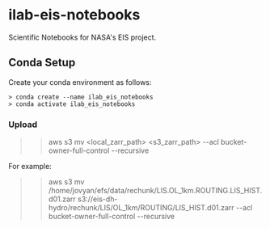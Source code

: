 # ilab-eis-notebooks
Scientific Notebooks for NASA's EIS project.


Conda Setup
---------------
Create your conda environment as follows:

    > conda create --name ilab_eis_notebooks 
    > conda activate ilab_eis_notebooks


 
### Upload

>> aws s3 mv  <local_zarr_path>  <s3_zarr_path> --acl bucket-owner-full-control --recursive

For example:

>> aws s3 mv  /home/jovyan/efs/data/rechunk/LIS.OL_1km.ROUTING.LIS_HIST.d01.zarr s3://eis-dh-hydro/rechunk/LIS/OL_1km/ROUTING/LIS_HIST.d01.zarr   --acl bucket-owner-full-control --recursive
